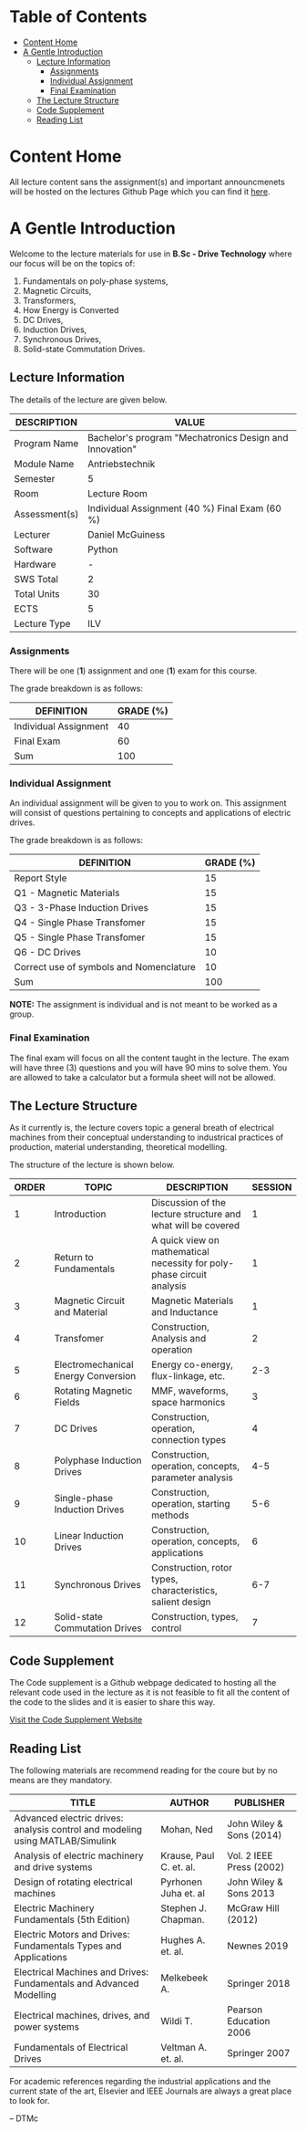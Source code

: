 # Table of Contents 

- [Content Home](#content-home)
- [A Gentle Introduction](#a-gentle-introduction)
  - [Lecture Information](#lecture-information)
    - [Assignments](#assignments)
    - [Individual Assignment](#individual-assignment)
    - [Final Examination](#final-examination)
  - [The Lecture Structure](#the-lecture-structure)
  - [Code Supplement](#code-supplement)
  - [Reading List](#reading-list)

# Content Home

All lecture content sans the assignment(s) and important announcmenets
will be hosted on the lectures Github Page which you can find it
[here](https://github.com/dTmC0945/L-MCI-BSc-Drive-System-Fundamentals).

# A Gentle Introduction

Welcome to the lecture materials for use in **B.Sc - Drive Technology**
where our focus will be on the topics of:

1.  Fundamentals on poly-phase systems,
2.  Magnetic Circuits,
3.  Transformers,
4.  How Energy is Converted
5.  DC Drives,
6.  Induction Drives,
7.  Synchronous Drives,
8.  Solid-state Commutation Drives.

## Lecture Information

The details of the lecture are given below.

| DESCRIPTION   | VALUE                                                   |
|---------------|---------------------------------------------------------|
| Program Name  | Bachelor's program "Mechatronics Design and Innovation" |
| Module Name   | Antriebstechnik                                         |
| Semester      | 5                                                       |
| Room          | Lecture Room                                            |
| Assessment(s) | Individual Assignment (40 %) Final Exam (60 %)          |
| Lecturer      | Daniel McGuiness                                        |
| Software      | Python                                                  |
| Hardware      | \-                                                      |
| SWS Total     | 2                                                       |
| Total Units   | 30                                                      |
| ECTS          | 5                                                       |
| Lecture Type  | ILV                                                     |

### Assignments

There will be one (**1**) assignment and one (**1**) exam for this
course.

The grade breakdown is as follows:

| DEFINITION            | GRADE (%) |
|-----------------------|-----------|
| Individual Assignment | 40        |
| Final Exam            | 60        |
| Sum                   | 100       |

### Individual Assignment

An individual assignment will be given to you to work on. This
assignment will consist of questions pertaining to concepts and
applications of electric drives.

The grade breakdown is as follows:

| DEFINITION                              | GRADE (%) |
|-----------------------------------------|-----------|
| Report Style                            | 15        |
| Q1 - Magnetic Materials                 | 15        |
| Q3 - 3-Phase Induction Drives           | 15        |
| Q4 - Single Phase Transfomer            | 15        |
| Q5 - Single Phase Transfomer            | 15        |
| Q6 - DC Drives                          | 10        |
| Correct use of symbols and Nomenclature | 10        |
| Sum                                     | 100       |

**NOTE:** The assignment is individual and is not meant to be worked as
a group.

### Final Examination

The final exam will focus on all the content taught in the lecture. The
exam will have three (3) questions and you will have 90 mins to solve
them. You are allowed to take a calculator but a formula sheet will not
be allowed.

## The Lecture Structure

As it currently is, the lecture covers topic a general breath of
electrical machines from their conceptual understanding to industrical
practices of production, material understanding, theoretical modelling.

The structure of the lecture is shown below.

| ORDER | TOPIC | DESCRIPTION | SESSION |
|----|----|----|----|
| 1 | Introduction | Discussion of the lecture structure and what will be covered | 1 |
| 2 | Return to Fundamentals | A quick view on mathematical necessity for poly-phase circuit analysis | 1 |
| 3 | Magnetic Circuit and Material | Magnetic Materials and Inductance | 1 |
| 4 | Transfomer | Construction, Analysis and operation | 2 |
| 5 | Electromechanical Energy Conversion | Energy co-energy, flux-linkage, etc. | 2-3 |
| 6 | Rotating Magnetic Fields | MMF, waveforms, space harmonics | 3 |
| 7 | DC Drives | Construction, operation, connection types | 4 |
| 8 | Polyphase Induction Drives | Construction, operation, concepts, parameter analysis | 4-5 |
| 9 | Single-phase Induction Drives | Construction, operation, starting methods | 5-6 |
| 10 | Linear Induction Drives | Construction, operation, concepts, applications | 6 |
| 11 | Synchronous Drives | Construction, rotor types, characteristics, salient design | 6-7 |
| 12 | Solid-state Commutation Drives | Construction, types, control | 7 |

## Code Supplement

The Code supplement is a Github webpage dedicated to hosting all the
relevant code used in the lecture as it is not feasible to fit all the
content of the code to the slides and it is easier to share this way.

[Visit the Code Supplement
Website](https://dtmc0945.github.io/L-MCI-BSc-Drive-System-Fundamentals/)

## Reading List

The following materials are recommend reading for the coure but by no
means are they mandatory.

| TITLE | AUTHOR | PUBLISHER |
|----|----|----|
| Advanced electric drives: analysis control and modeling using MATLAB/Simulink | Mohan, Ned | John Wiley & Sons (2014) |
| Analysis of electric machinery and drive systems | Krause, Paul C. et. al. | Vol. 2 IEEE Press (2002) |
| Design of rotating electrical machines | Pyrhonen Juha et. al | John Wiley & Sons 2013 |
| Electric Machinery Fundamentals (5th Edition) | Stephen J. Chapman. | McGraw Hill (2012) |
| Electric Motors and Drives: Fundamentals Types and Applications | Hughes A. et. al. | Newnes 2019 |
| Electrical Machines and Drives: Fundamentals and Advanced Modelling | Melkebeek A. | Springer 2018 |
| Electrical machines, drives, and power systems | Wildi T. | Pearson Education 2006 |
| Fundamentals of Electrical Drives | Veltman A. et. al. | Springer 2007 |

For academic references regarding the industrial applications and the
current state of the art, Elsevier and IEEE Journals are always a great
place to look for.

– DTMc
